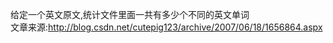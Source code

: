 给定一个英文原文,统计文件里面一共有多少个不同的英文单词<img height=1 src="http://blog.csdn.net/cutepig123/aggbug/1656864.aspx" width=1><br>文章来源:<a href="http://blog.csdn.net/cutepig123/archive/2007/06/18/1656864.aspx">http://blog.csdn.net/cutepig123/archive/2007/06/18/1656864.aspx</a> 
